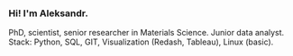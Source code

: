 ### Hi! I'm Aleksandr.
PhD, scientist, senior researcher in Materials Science. 
Junior data analyst. Stack: Python, SQL, GIT, Visualization (Redash, Tableau), Linux (basic).
